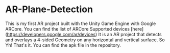 # AR-Plane-Detection
This is my first AR project built with the Unity Game Engine with Google ARCore.
You can find the list of ARCore Supported devices [here] (https://developers.google.com/ar/devices)
It is an AR project that detects and overlays a 4-sided Geometry on any horizontal and vertical surface.
So Yh! That's it. You can find the apk file in the repository.


